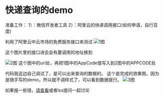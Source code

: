 快递查询的demo
=============
准备工作：
    1）：微信开发者工具
    2）：阿里云的快递调用接口(如何申请，自行百度)


利用了阿里云中云市场的免费服务接口来测试
![1图](http://www.wandx.cn/img/kdcx/url_back.jpg)

这个图片里的接口进去会有要调用的地址换到

![2图](http://www.wandx.cn/img/kdcx/url.jpg) 
这个图中的url处，再把1图中的AppCode值写入到2图中的APPCODE处

代码我这边自己调试了，是可以出来查询的数据的。
这个是完成的效果图，因为是随手写的demo，所以就不调样式了，可以看到数据就行。
![3图](http://www.wandx.cn/img/kdcx/kd.jpg)

如果报一些错，[请查看](https://help.aliyun.com/document_detail/43906.html?spm=a2c4g.11186623.6.748.qycFDW)或者Iss提问一起讨论

